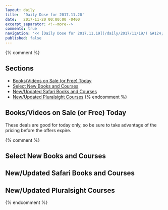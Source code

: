 ```yaml
---
layout: daily
title:  'Daily Dose for 2017.11.20'
date:   2017-11-20 00:00:00 -0400
excerpt_separator: <!--more-->
comments: true
navigation: '<< [Daily Dose for 2017.11.19](/daily/2017/11/19/) &#124; [Nov 2017](/daily/2017/11/) &#124; [2017](/daily/2017/) &#124; Daily Dose for 2017.11.21 >>'
published: false
---
```

{% comment %}
## Sections
* [Books/Videos on Sale (or Free) Today](#sale)
* [Select New Books and Courses](#select)
* [New/Updated Safari Books and Courses](#safari-new)
* [New/Updated Pluralsight Courses](#pluralsight-new)
{% endcomment %}

## <a name="sale"></a>Books/Videos on Sale (or Free) Today ##
These deals are good for today only, so be sure to take advantage of the pricing before the offers expire.

{% comment %}
## <a name="select"></a>Select New Books and Courses ##

## <a name="safari-new"></a>New/Updated Safari Books and Courses ## 

## <a name="pluralsight-new"></a>New/Updated Pluralsight Courses ## 
{% endcomment %}
